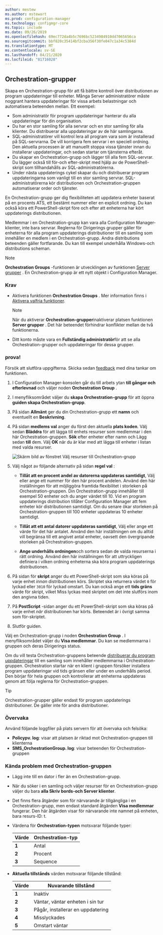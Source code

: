 ```yaml
---
author: mestew
ms.author: mstewart
ms.prod: configuration-manager
ms.technology: configmgr-core
ms.topic: include
ms.date: 09/26/2019
ms.openlocfilehash: 69ec772da4b5c7696bc5234984910dd7065656ca
ms.sourcegitcommit: bbf820c35414bf2cba356f30fe047c1a34c5384d
ms.translationtype: MT
ms.contentlocale: sv-SE
ms.lasthandoff: 04/21/2020
ms.locfileid: "81716028"
---
```

## <a name="orchestration-groups"></a><a name="bkmk_OGs"></a>Orchestration-grupper

<!--3098816-->

Skapa en Orchestration-grupp för att få bättre kontroll över distributionen av program uppdateringar till enheter. Många Server administratörer måste noggrant hantera uppdateringar för vissa arbets belastningar och automatisera beteenden mellan. Ett exempel:

- Som administratör för program uppdateringar hanterar du alla uppdateringar för din organisation.
- Du har en stor samling för alla servrar och en stor samling för alla klienter. Du distribuerar alla uppdateringar av de här samlingarna.
- SQL-administratörer vill kontrol lera all program vara som är installerad på SQL-servrarna. De vill korrigera fem servrar i en speciell ordning. Den aktuella processen är att manuellt stoppa vissa tjänster innan du installerar uppdateringar, och sedan startar om tjänsterna efteråt.
- Du skapar en Orchestration-grupp och lägger till alla fem SQL-servrar. Du lägger också till för-och efter-skript med hjälp av de PowerShell-skript som tillhandahålls av SQL-administratörerna.
- Under nästa uppdaterings cykel skapar du och distribuerar program uppdateringarna som vanligt till en stor samling servrar. SQL-administratörerna kör distributionen och Orchestration-gruppen automatiserar order och tjänster.

En Orchestration-grupp ger dig flexibiliteten att uppdatera enheter baserat på en procents ATS, ett bestämt nummer eller en explicit ordning. Du kan också köra ett PowerShell-skript före och efter att enheterna har kört uppdaterings distributionen.

Medlemmar i en Orchestration-grupp kan vara alla Configuration Manager-klienter, inte bara servrar. Reglerna för Dirigerings grupper gäller för enheterna för alla program uppdaterings distributioner till en samling som innehåller en medlem i en Orchestration-grupp. Andra distributions beteenden gäller fortfarande. Du kan till exempel underhålla Windows-och distributions scheman.

> [!NOTE]
> **Orchestration Groups** -funktionen är utvecklingen av funktionen [Server grupper](../../../../../sum/deploy-use/service-a-server-group.md) . En Orchestration-grupp är ett nytt objekt i Configuration Manager.

### <a name="prerequisites"></a>Krav

- Aktivera funktionen **Orchestration Groups** . Mer information finns i [Aktivera valfria funktioner](../../../../servers/manage/install-in-console-updates.md#bkmk_options).

    > [!NOTE]
    > När du aktiverar **Orchestration-grupper**inaktiverar platsen funktionen **Server grupper** . Det här beteendet förhindrar konflikter mellan de två funktionerna.

- Ditt konto måste vara en **Fullständig administratör**för att se alla Orchestration-grupper och uppdateringar för dessa grupper.

### <a name="try-it-out"></a>prova!

Försök att slutföra uppgifterna. Skicka sedan [feedback](../../../../understand/find-help.md#product-feedback) med dina tankar om funktionen.

1. I Configuration Manager-konsolen går du till arbets ytan **till gångar och efterlevnad** och väljer noden **Orchestration Group** .

1. I menyfliksområdet väljer du **skapa Orchestration-grupp** för att öppna **guiden skapa Orchestration-grupp**.

1. På sidan **Allmänt** ger du din Orchestration-grupp ett **namn** och eventuellt en **Beskrivning**.

1. På sidan **medlems val** anger du först den aktuella **plats koden**. Välj sedan **Bläddra** för att lägga till enhets resurser som medlemmar i den här Orchestration-gruppen. **Sök** efter enheter efter namn och Lägg sedan **till** dem. Välj **OK** när du är klar med att lägga till enheter i listan med valda resurser.

    ![Skärm bild av fönstret Välj resurser till Orchestration-grupp](../../media/3098816-select-resources.png)

1. Välj något av följande alternativ på sidan **regel val** :

   - **Tillåt att en procent andel av datorerna uppdateras samtidigt**, Välj eller ange ett nummer för den här procent andelen. Använd den här inställningen för att möjliggöra framtida flexibilitet i storleken på Orchestration-gruppen. Din Orchestration-grupp innehåller till exempel 50 enheter och du anger värdet till 10. Vid en program uppdaterings distribution tillåter Configuration Manager att fem enheter kör distributionen samtidigt. Om du senare ökar storleken på Orchestration-gruppen till 100 enheter uppdateras 10 enheter samtidigt.

   - **Tillåt att ett antal datorer uppdateras samtidigt**, Välj eller ange ett värde för det här antalet. Använd den här inställningen om du alltid vill begränsa till ett angivet antal enheter, oavsett den övergripande storleken på Orchestration-gruppen.

   - **Ange underhålls ordningen**och sortera sedan de valda resurserna i rätt ordning. Använd den här inställningen för att uttryckligen definiera i vilken ordning enheterna ska köra program uppdaterings distributionen.

1. På sidan för **skript** anger du ett PowerShell-skript som ska köras på varje enhet *innan* distributionen körs. Skriptet ska returnera värdet `0` för lyckad eller `3010` för lyckad omstart. Du kan också ange ett **tids gräns** värde för skript, vilket Miss lyckas med skriptet om det inte slutförs inom den angivna tiden.

1. På **PostScript** -sidan anger du ett PowerShell-skript som ska köras på varje enhet *när* distributionen har körts. Beteendet är i övrigt samma som för-skriptet.

1. Slutför guiden.

Välj en Orchestration-grupp i noden **Orchestration Group** . I menyfliksområdet väljer du **Visa medlemmar**. Du kan se medlemmarna i gruppen och deras Dirigerings status.

Om du vill testa Orchestration-gruppens beteende [distribuerar du program uppdateringar](../../../../../sum/deploy-use/deploy-software-updates.md) till en samling som innehåller medlemmarna i Orchestration-gruppen. Orchestration startar när en klient i gruppen försöker installera program uppdateringar vid tids gränsen eller under en underhålls period. Den börjar för hela gruppen och kontrollerar att enheterna uppdateras genom att följa reglerna för Orchestration-gruppen.

> [!TIP]
> Orchestration-grupper gäller endast för program uppdaterings distributioner. De gäller inte för andra distributioner.

### <a name="monitor"></a>Övervaka

Använd följande loggfiler på plats servern för att övervaka och felsöka:

- **Policypv. log**: visar att platsen är riktad mot Orchestration-gruppen till klienterna
- **SMS_OrchestrationGroup. log**: visar beteenden för Orchestration-gruppen

### <a name="orchestration-group-known-issues"></a>Kända problem med Orchestration-gruppen

- Lägg inte till en dator i fler än en Orchestration-grupp.

- När du söker i en samling och väljer resurser för en Orchestration-grupp väljer du bara **alla Skriv bords-och Server klienter**.

- Det finns flera åtgärder som för närvarande är tillgängliga i en Orchestration-grupp, men endast standard åtgärden **Visa medlemmar** fungerar. Den här åtgärden visar för närvarande inte namnet på enheten, bara resurs-ID: t.

- Värdena för **Orchestration-typen** motsvarar följande typer:

    | Värde | Orchestration-typ |
    |-------|---------|
    |**1**|Antal|
    |**2**|Procent|
    |**3**|Sequence|

- **Aktuella tillstånds** värden motsvarar följande tillstånd:

    | Värde | Nuvarande tillstånd |
    |-------|---------|
    |**1**|Inaktiv|
    |**2**|Väntar, väntar enheten i sin tur|
    |**3**|Pågår, installerar en uppdatering|
    |**4**|Misslyckades|
    |**5**|Omstart väntar|
